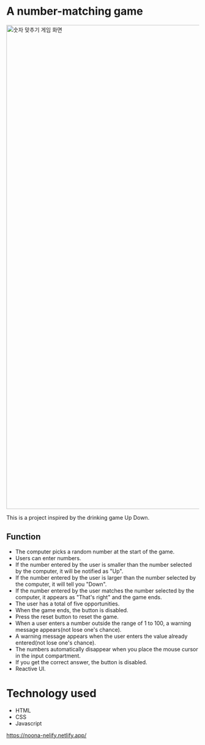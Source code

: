 # A number-matching game

<img width="1265" alt="숫자 맞추기 게임 화면" src="https://github.com/ProgrammerDavid1/Coding-Noona-First-Project/assets/161571242/67d8547f-3e76-46d0-9f9a-3365b89cc3c7">

This is a project inspired by the drinking game Up Down.


## Function
- The computer picks a random number at the start of the game.<br>
- Users can enter numbers.<br>
- If the number entered by the user is smaller than the number selected by the computer, it will be notified as "Up".<br>
- If the number entered by the user is larger than the number selected by the computer, it will tell you "Down".<br>
- If the number entered by the user matches the number selected by the computer, it appears as "That's right" and the game ends.<br>
- The user has a total of five opportunities.<br>
- When the game ends, the button is disabled.<br>
- Press the reset button to reset the game.<br>
- When a user enters a number outside the range of 1 to 100, a warning message appears(not lose one's chance).<br>
- A warning message appears when the user enters the value already entered(not lose one's chance).<br>
- The numbers automatically disappear when you place the mouse cursor in the input compartment.<br>
- If you get the correct answer, the button is disabled.<br>
- Reactive UI.<br>

# Technology used
- HTML<br>
- CSS<br>
- Javascript

https://noona-nelify.netlify.app/

